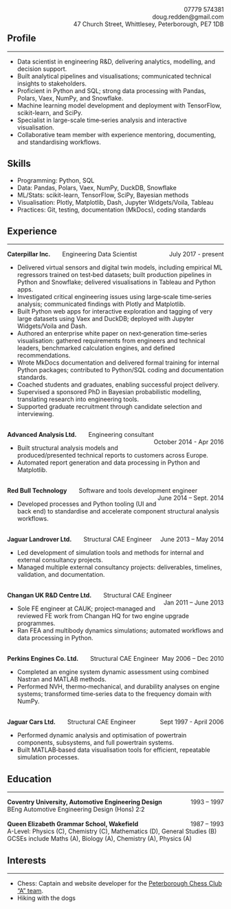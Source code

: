



<div>
                <span  style="float:right"> 07779 574381 </span>
        <span > <br></span>
        <span style="float:right;">doug.redden@gmail.com</span>
        <span > <br></span>
        <span style=" float:right;">47 Church Street, Whittlesey, Peterborough, PE7 1DB</span>
</div>

## Profile

---
- Data scientist in engineering R&D, delivering analytics, modelling, and decision support.
- Built analytical pipelines and visualisations; communicated technical insights to stakeholders.
- Proficient in Python and SQL; strong data processing with Pandas, Polars, Vaex, NumPy, and Snowflake.
- Machine learning model development and deployment with TensorFlow, scikit-learn, and SciPy.
- Specialist in large-scale time‑series analysis and interactive visualisation.
- Collaborative team member with experience mentoring, documenting, and standardising workflows.

## Skills

- Programming: Python, SQL
- Data: Pandas, Polars, Vaex, NumPy, DuckDB, Snowflake
- ML/Stats: scikit-learn, TensorFlow, SciPy, Bayesian methods
- Visualisation: Plotly, Matplotlib, Dash, Jupyter Widgets/Voila, Tableau
- Practices: Git, testing, documentation (MkDocs), coding standards

## Experience

---

<div>
        <span style="font-weight:bold; float:left;">Caterpillar Inc.</span>
        <span > &nbsp&nbsp&nbsp&nbsp&nbsp&nbsp Engineering Data Scientist </span>
        <span style="float:right;">July 2017 - present</span>
        <span > <br></span>
</div>

- Delivered virtual sensors and digital twin models, including empirical ML regressors trained on test‑bed datasets; built production pipelines in Python and Snowflake; delivered visualisations in Tableau and Python apps.
- Investigated critical engineering issues using large‑scale time‑series analysis; communicated findings with Plotly and Matplotlib.
- Built Python web apps for interactive exploration and tagging of very large datasets using Vaex and DuckDB; deployed with Jupyter Widgets/Voila and Dash.
- Authored an enterprise white paper on next‑generation time‑series visualisation: gathered requirements from engineers and technical leaders, benchmarked calculation engines, and defined recommendations.
- Wrote MkDocs documentation and delivered formal training for internal Python packages; contributed to Python/SQL coding and documentation standards.
- Coached students and graduates, enabling successful project delivery.
- Supervised a sponsored PhD in Bayesian probabilistic modelling, translating research into engineering tools.
- Supported graduate recruitment through candidate selection and interviewing.



<div>
        <span > <br></span>
        <span style="font-weight:bold; float:left;">Advanced Analysis Ltd.</span>
        <span > &nbsp&nbsp&nbsp&nbsp&nbsp&nbsp Engineering consultant </span>
        <span style="float:right;">October 2014 - Apr 2016</span>
        <span > <br></span>
</div>

- Built structural analysis models and produced/presented technical reports to customers across Europe.
- Automated report generation and data processing in Python and Matplotlib.




<div>
        <span > <br></span>
        <span style="font-weight:bold; float:left;">Red Bull Technology	</span>
        <span > &nbsp&nbsp&nbsp&nbsp&nbsp&nbsp Software and tools development engineer </span>
        <span style="float:right;">June 2014 – Sept. 2014</span>
        <span > <br></span>
</div>

- Developed processes and Python tooling (UI and back end) to standardise and accelerate component structural analysis workflows.

<div>
         <span > <br></span>
       <span style="font-weight:bold; float:left;">Jaguar Landrover Ltd.	</span>
        <span > &nbsp&nbsp&nbsp&nbsp&nbsp&nbsp Structural CAE Engineer</span>
        <span style="float:right;">June 2013 – May 2014</span>
        <span > <br></span>
</div>

- Led development of simulation tools and methods for internal and external consultancy projects.
- Managed multiple external consultancy projects: deliverables, timelines, validation, and documentation.



<div>
        <span > <br></span>
        <span style="font-weight:bold; float:left;">Changan UK R&D Centre Ltd.</span>
        <span > &nbsp&nbsp&nbsp&nbsp&nbsp&nbsp Structural CAE Engineer</span>
        <span style="float:right;">Jan 2011 – June 2013</span>
        <span > <br></span>
</div>

- Sole FE engineer at CAUK; project‑managed and reviewed FE work from Changan HQ for two engine upgrade programmes.
- Ran FEA and multibody dynamics simulations; automated workflows and data processing in Python.

<div>
         <span > <br></span>
       <span style="font-weight:bold; float:left;">Perkins Engines Co. Ltd.</span>
        <span > &nbsp&nbsp&nbsp&nbsp&nbsp&nbsp Structural CAE Engineer</span>
        <span style="float:right;">May 2006 – Dec 2010</span>
        <span > <br></span>
</div>


- Completed an engine system dynamic assessment using combined Nastran and MATLAB methods.
- Performed NVH, thermo‑mechanical, and durability analyses on engine systems; transformed time‑series data to the frequency domain with NumPy.

<div>
         <span > <br></span>
       <span style="font-weight:bold; float:left;">Jaguar Cars Ltd.</span>
        <span  class="tabbed"> &nbsp&nbsp&nbsp&nbsp&nbsp&nbsp  Structural CAE Engineer</span>
        <span style="float:right;">Sept 1997 - April 2006</span>
        <span > <br></span>
</div>

- Performed dynamic analysis and optimisation of powertrain components, subsystems, and full powertrain systems.
- Built MATLAB‑based data visualisation tools for efficient, repeatable simulation processes.



## Education
---


<div>
        <span style="font-weight:bold; float:left;">Coventry University, Automotive Engineering Design </span>
        <span style="float:right;">1993 – 1997</span>
        <span > <br></span>
        <span style="font-size:14px">BEng Automotive Engineering Design (Hons) 2:2 </span>
        <span > <br><br></span>

</div>

<div>
        <span style="font-weight:bold; float:left;">Queen Elizabeth Grammar School, Wakefield  </span>
        <span style="float:right;">1987 – 1993</span>
        <span > <br></span>
<span style="font-size:14px">A-Level: Physics (C), Chemistry (C), Mathematics (D), General Studies (B)</span>
        <span > <br></span>
<span style="font-size:14px">GCSEs include Maths (A), Biology (A), Chemistry (A), Physics (A)</span>
        <span > <br></span>

</div>




## Interests
---

- Chess: Captain and website developer for the [Peterborough Chess Club “A” team](https://peterboroughchessclub.github.io/site/).
- Hiking with the dogs






